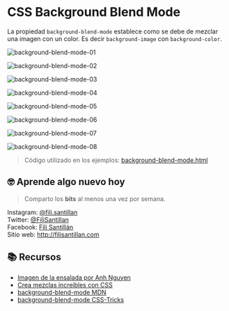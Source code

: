 # CSS Background Blend Mode

La propiedad `background-blend-mode` establece como se debe de mezclar una imagen con un color. Es decir `background-image` con `background-color`.

![background-blend-mode-01](./background-blend-mode-01.png)

![background-blend-mode-02](./background-blend-mode-02.png)

![background-blend-mode-03](./background-blend-mode-03.png)

![background-blend-mode-04](./background-blend-mode-04.png)

![background-blend-mode-05](./background-blend-mode-05.png)

![background-blend-mode-06](./background-blend-mode-06.png)

![background-blend-mode-07](./background-blend-mode-07.png)

![background-blend-mode-08](./background-blend-mode-08.png)

> Código utilizado en los ejemplos: [background-blend-mode.html](/BitSnack/background-blend-mode/background-blend-mode.html)

## 🤓 Aprende algo nuevo hoy

> Comparto los **bits** al menos una vez por semana.

Instagram: [@fili.santillan](https://www.instagram.com/fili.santillan/)  
Twitter: [@FiliSantillan](https://twitter.com/FiliSantillan)  
Facebook: [Fili Santillán](https://www.facebook.com/FiliSantillan96/)  
Sitio web: http://filisantillan.com

## 📚 Recursos

- [Imagen de la ensalada por Anh Nguyen](https://unsplash.com/photos/kcA-c3f_3FE)
-   [Crea mezclas increíbles con CSS](https://filisantillan.com/blog/background-blend-mode/)
-   [background-blend-mode MDN](https://developer.mozilla.org/en-US/docs/Web/CSS/background-blend-mode)
-   [background-blend-mode CSS-Tricks](https://css-tricks.com/almanac/properties/b/background-blend-mode/)
